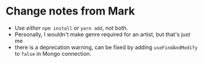# Change notes from Mark

- Use _either_ `npm install` or `yarn add`, not both.
- Personally, I wouldn't make genre required for an artist, but that's just me
- there is a deprecation warning, can be fixed by adding `useFindAndModify` to `false` in Mongo connection.